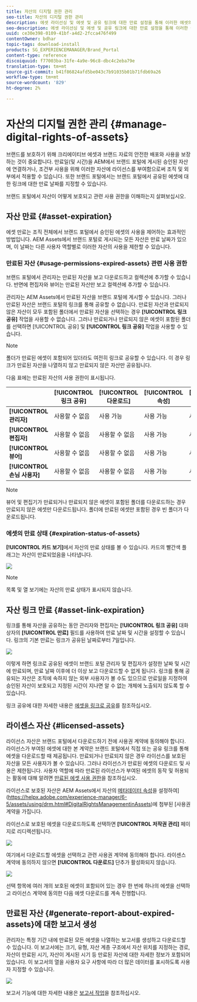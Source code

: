 ```yaml
---
title: 자산의 디지털 권한 관리
seo-title: 자산의 디지털 권한 관리
description: 에셋 라이선싱 및 에셋 및 공유 링크에 대한 만료 설정을 통해 이러한 에셋의 사용을 제어하고 안전하게 보호할 수 있습니다.
seo-description: 에셋 라이선싱 및 에셋 및 공유 링크에 대한 만료 설정을 통해 이러한 에셋의 사용을 제어하고 안전하게 보호할 수 있습니다.
uuid: ce30e398-0109-41bf-a4d2-2fcca476f499
contentOwner: bdhar
topic-tags: download-install
products: SG_EXPERIENCEMANAGER/Brand_Portal
content-type: reference
discoiquuid: f77003ba-31fe-4a9e-96c8-dbc4c2eba79e
translation-type: tm+mt
source-git-commit: b41f86824afd5be043c7b91035b01b71fdb69a26
workflow-type: tm+mt
source-wordcount: '829'
ht-degree: 2%

---
```



# 자산의 디지털 권한 관리 {#manage-digital-rights-of-assets}

브랜드를 보호하기 위해 크리에이티브 에셋과 브랜드 자료의 안전한 배포와 사용을 보장하는 것이 중요합니다. 만료일(및 시간)을 AEM에서 브랜드 포털에 게시된 승인된 자산에 연결하거나, 조건부 사용을 위해 이러한 자산에 라이선스를 부여함으로써 조직 및 외부에서 적용할 수 있습니다. 또한 브랜드 포털에서는 브랜드 포털에서 공유된 에셋에 대한 링크에 대한 만료 날짜를 지정할 수 있습니다.

브랜드 포털에서 자산이 어떻게 보호되고 관련 사용 권한을 이해하는지 살펴보십시오.

## 자산 만료 {#asset-expiration}

에셋 만료는 조직 전체에서 브랜드 포털에서 승인된 에셋의 사용을 제어하는 효과적인 방법입니다. AEM Assets에서 브랜드 포털로 게시되는 모든 자산은 만료 날짜가 있으며, 이 날짜는 다른 사용자 역할별로 이러한 자산의 사용을 제한할 수 있습니다.

### 만료된 자산 {#usage-permissions-expired-assets} 관련 사용 권한

브랜드 포털에서 관리자는 만료된 자산을 보고 다운로드하고 컬렉션에 추가할 수 있습니다. 반면에 편집자와 뷰어는 만료된 자산만 보고 컬렉션에 추가할 수 있습니다.

관리자는 AEM Assets에서 만료된 자산을 브랜드 포털에 게시할 수 있습니다. 그러나 만료된 자산은 브랜드 포털의 링크를 통해 공유할 수 없습니다. 만료된 자산과 만료되지 않은 자산이 모두 포함된 폴더에서 만료된 자산을 선택하는 경우 **[!UICONTROL 링크 공유]** 작업을 사용할 수 없습니다. 그러나 만료되거나 만료되지 않은 에셋이 포함된 폴더를 선택하면 [!UICONTROL 공유] 및 **[!UICONTROL 링크 공유]** 작업을 사용할 수 있습니다.

>[!NOTE]
>
>폴더가 만료된 에셋이 포함되어 있더라도 여전히 링크로 공유할 수 있습니다. 이 경우 링크가 만료된 자산을 나열하지 않고 만료되지 않은 자산만 공유됩니다.

다음 표에는 만료된 자산의 사용 권한이 표시됩니다.

|  | **[!UICONTROL 링크 공유]** | **[!UICONTROL 다운로드]** | **[!UICONTROL 속성]** | **[!UICONTROL 컬렉션에 추가]** | **[!UICONTROL 삭제]** |
|---|---|---|---|---|---|
| **[!UICONTROL 관리자]** | 사용할 수 없음 | 사용 가능 | 사용 가능 | 사용 가능 | 사용 가능 |
| **[!UICONTROL 편집자]** | 사용할 수 없음 | 사용할 수 없음 | 사용 가능 | 사용 가능 | 사용할 수 없음 |
| **[!UICONTROL 뷰어]** | 사용할 수 없음 | 사용할 수 없음 | 사용 가능 | 사용 가능 | 사용할 수 없음 |
| **[!UICONTROL 손님 사용자]** | 사용할 수 없음 | 사용할 수 없음 | 사용 가능 | 사용 가능 | 사용할 수 없음 |

>[!NOTE]
>
>뷰어 및 편집기가 만료되거나 만료되지 않은 에셋이 포함된 폴더를 다운로드하는 경우 만료되지 않은 에셋만 다운로드됩니다. 폴더에 만료된 에셋만 포함된 경우 빈 폴더가 다운로드됩니다.

### 에셋의 만료 상태 {#expiration-status-of-assets}

**[!UICONTROL 카드 보기]**&#x200B;에서 자산의 만료 상태를 볼 수 있습니다. 카드의 빨간색 플래그는 자산이 만료되었음을 나타냅니다.

![](assets/expired_assets_cardview.png)

>[!NOTE]
>
>목록 및 열 보기에는 자산의 만료 상태가 표시되지 않습니다.

## 자산 링크 만료 {#asset-link-expiration}

링크를 통해 자산을 공유하는 동안 관리자와 편집자는 **[!UICONTROL 링크 공유]** 대화 상자의 **[!UICONTROL 만료]** 필드를 사용하여 만료 날짜 및 시간을 설정할 수 있습니다. 링크의 기본 만료는 링크가 공유된 날짜로부터 7일입니다.

![](assets/asset-link-sharing.png)

이렇게 하면 링크로 공유된 에셋이 브랜드 포털 관리자 및 편집자가 설정한 날짜 및 시간에 만료되며, 만료 날짜 이후에 더 이상 보고 다운로드할 수 없게 됩니다. 링크를 통해 공유되는 자산은 조직에 속하지 않는 외부 사용자가 볼 수도 있으므로 만료일을 지정하여 승인된 자산이 보호되고 지정된 시간이 지나면 알 수 없는 개체에 노출되지 않도록 할 수 있습니다.

링크 공유에 대한 자세한 내용은 [에셋을 링크로 공유](../using/brand-portal-link-share.md)를 참조하십시오.

## 라이센스 자산 {#licensed-assets}

라이선스 자산은 브랜드 포털에서 다운로드하기 전에 사용권 계약에 동의해야 합니다. 라이선스가 부여된 에셋에 대한 본 계약은 브랜드 포털에서 직접 또는 공유 링크를 통해 에셋을 다운로드할 때 제공됩니다. 만료되거나 만료되지 않은 경우 라이선스를 보호된 자산을 모든 사용자가 볼 수 있습니다. 그러나 라이선스가 만료된 에셋의 다운로드 및 사용은 제한됩니다. 사용자 역할에 따라 만료된 라이선스가 부여된 에셋의 동작 및 허용되는 활동에 대해 알려면 [만료된 에셋 사용 권한](../using/manage-digital-rights-of-assets.md#usage-permissions-expired-assets)을 참조하십시오.

라이선스로 보호된 자산은 AEM Assets에서 자산의 [메타데이터 속성](https://helpx.adobe.com/experience-manager/6-5/assets/using/drm.html#DigitalRightsManagementinAssets)을 설정하여](https://helpx.adobe.com/experience-manager/6-5/assets/using/drm.html#DigitalRightsManagementinAssets)에 첨부된 [사용권 계약을 가집니다.

라이선스로 보호된 에셋을 다운로드하도록 선택하면 **[!UICONTROL 저작권 관리]** 페이지로 리디렉션됩니다.

![](assets/asset-copyright-mgmt.png)

여기에서 다운로드할 에셋을 선택하고 관련 사용권 계약에 동의해야 합니다. 라이센스 계약에 동의하지 않으면 **[!UICONTROL 다운로드]** 단추가 활성화되지 않습니다.

![](assets/licensed-asset-download-2.png)

선택 항목에 여러 개의 보호된 에셋이 포함되어 있는 경우 한 번에 하나의 에셋을 선택하고 라이선스 계약에 동의한 다음 에셋 다운로드를 계속 진행합니다.

## 만료된 자산 {#generate-report-about-expired-assets}에 대한 보고서 생성

관리자는 특정 기간 내에 만료된 모든 에셋을 나열하는 보고서를 생성하고 다운로드할 수 있습니다. 이 보고서에는 크기, 유형, 자산 계층 구조에서 자산 위치를 지정하는 경로, 자산이 만료된 시기, 자산이 게시된 시기 등 만료된 자산에 대한 자세한 정보가 포함되어 있습니다. 이 보고서의 열을 사용자 요구 사항에 따라 더 많은 데이터를 표시하도록 사용자 지정할 수 있습니다.

![](assets/assets-expired.png)

보고서 기능에 대한 자세한 내용은 [보고서 작업](../using/brand-portal-reports.md#work-with-reports)을 참조하십시오.
